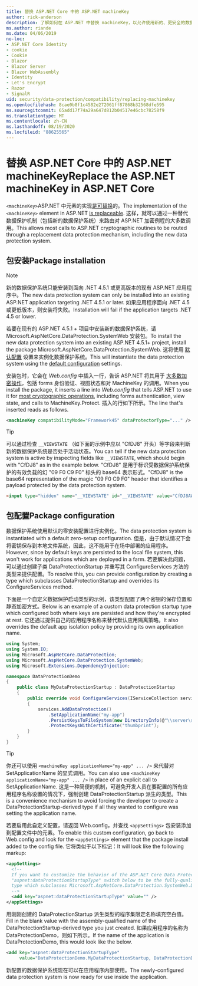 ```yaml
---
title: 替换 ASP.NET Core 中的 ASP.NET machineKey
author: rick-anderson
description: 了解如何在 ASP.NET 中替换 machineKey，以允许使用新的、更安全的数据保护系统。
ms.author: riande
ms.date: 04/06/2019
no-loc:
- ASP.NET Core Identity
- cookie
- Cookie
- Blazor
- Blazor Server
- Blazor WebAssembly
- Identity
- Let's Encrypt
- Razor
- SignalR
uid: security/data-protection/compatibility/replacing-machinekey
ms.openlocfilehash: 8cae0b8f1c4582e272061ff87868b32568dfe595
ms.sourcegitcommit: 65add17f74a29a647d812b04517e46cbc78258f9
ms.translationtype: MT
ms.contentlocale: zh-CN
ms.lasthandoff: 08/19/2020
ms.locfileid: "88625565"
---
```

# <a name="replace-the-aspnet-machinekey-in-aspnet-core"></a><span data-ttu-id="64bad-103">替换 ASP.NET Core 中的 ASP.NET machineKey</span><span class="sxs-lookup"><span data-stu-id="64bad-103">Replace the ASP.NET machineKey in ASP.NET Core</span></span>

<a name="compatibility-replacing-machinekey"></a>

<span data-ttu-id="64bad-104">`<machineKey>`ASP.NET 中元素的实现[是可替换](https://blogs.msdn.microsoft.com/webdev/2012/10/23/cryptographic-improvements-in-asp-net-4-5-pt-2/)的。</span><span class="sxs-lookup"><span data-stu-id="64bad-104">The implementation of the `<machineKey>` element in ASP.NET [is replaceable](https://blogs.msdn.microsoft.com/webdev/2012/10/23/cryptographic-improvements-in-asp-net-4-5-pt-2/).</span></span> <span data-ttu-id="64bad-105">这样，就可以通过一种替代数据保护机制（包括新的数据保护系统）来路由对 ASP.NET 加密例程的大多数调用。</span><span class="sxs-lookup"><span data-stu-id="64bad-105">This allows most calls to ASP.NET cryptographic routines to be routed through a replacement data protection mechanism, including the new data protection system.</span></span>

## <a name="package-installation"></a><span data-ttu-id="64bad-106">包安装</span><span class="sxs-lookup"><span data-stu-id="64bad-106">Package installation</span></span>

> [!NOTE]
> <span data-ttu-id="64bad-107">新的数据保护系统只能安装到面向 .NET 4.5.1 或更高版本的现有 ASP.NET 应用程序中。</span><span class="sxs-lookup"><span data-stu-id="64bad-107">The new data protection system can only be installed into an existing ASP.NET application targeting .NET 4.5.1 or later.</span></span> <span data-ttu-id="64bad-108">如果应用程序面向 .NET 4.5 或更低版本，则安装将失败。</span><span class="sxs-lookup"><span data-stu-id="64bad-108">Installation will fail if the application targets .NET 4.5 or lower.</span></span>

<span data-ttu-id="64bad-109">若要在现有的 ASP.NET 4.5.1 + 项目中安装新的数据保护系统，请 Microsoft.AspNetCore.DataProtection.SystemWeb 安装包。</span><span class="sxs-lookup"><span data-stu-id="64bad-109">To install the new data protection system into an existing ASP.NET 4.5.1+ project, install the package Microsoft.AspNetCore.DataProtection.SystemWeb.</span></span> <span data-ttu-id="64bad-110">这将使用 [默认配置](xref:security/data-protection/configuration/default-settings) 设置来实例化数据保护系统。</span><span class="sxs-lookup"><span data-stu-id="64bad-110">This will instantiate the data protection system using the [default configuration](xref:security/data-protection/configuration/default-settings) settings.</span></span>

<span data-ttu-id="64bad-111">安装包时，它会在 *Web.config* 中插入一行，告诉 ASP.NET 将其用于 [大多数加密操作](https://blogs.msdn.microsoft.com/webdev/2012/10/23/cryptographic-improvements-in-asp-net-4-5-pt-2/)，包括 forms 身份验证、视图状态和对 MachineKey 的调用。</span><span class="sxs-lookup"><span data-stu-id="64bad-111">When you install the package, it inserts a line into *Web.config* that tells ASP.NET to use it for [most cryptographic operations](https://blogs.msdn.microsoft.com/webdev/2012/10/23/cryptographic-improvements-in-asp-net-4-5-pt-2/), including forms authentication, view state, and calls to MachineKey.Protect.</span></span> <span data-ttu-id="64bad-112">插入的行如下所示。</span><span class="sxs-lookup"><span data-stu-id="64bad-112">The line that's inserted reads as follows.</span></span>

```xml
<machineKey compatibilityMode="Framework45" dataProtectorType="..." />
```

>[!TIP]
> <span data-ttu-id="64bad-113">可以通过检查 `__VIEWSTATE` （如下面的示例中应以 "CfDJ8" 开头）等字段来判断新的数据保护系统是否处于活动状态。</span><span class="sxs-lookup"><span data-stu-id="64bad-113">You can tell if the new data protection system is active by inspecting fields like `__VIEWSTATE`, which should begin with "CfDJ8" as in the example below.</span></span> <span data-ttu-id="64bad-114">"CfDJ8" 是用于标识受数据保护系统保护的有效负载的幻 "09 F0 C9 F0" 标头的 base64 表示形式。</span><span class="sxs-lookup"><span data-stu-id="64bad-114">"CfDJ8" is the base64 representation of the magic "09 F0 C9 F0" header that identifies a payload protected by the data protection system.</span></span>

```html
<input type="hidden" name="__VIEWSTATE" id="__VIEWSTATE" value="CfDJ8AWPr2EQPTBGs3L2GCZOpk...">
```

## <a name="package-configuration"></a><span data-ttu-id="64bad-115">包配置</span><span class="sxs-lookup"><span data-stu-id="64bad-115">Package configuration</span></span>

<span data-ttu-id="64bad-116">数据保护系统使用默认的零安装配置进行实例化。</span><span class="sxs-lookup"><span data-stu-id="64bad-116">The data protection system is instantiated with a default zero-setup configuration.</span></span> <span data-ttu-id="64bad-117">但是，由于默认情况下会将密钥保存到本地文件系统，因此，这不能用于在场中部署的应用程序。</span><span class="sxs-lookup"><span data-stu-id="64bad-117">However, since by default keys are persisted to the local file system, this won't work for applications which are deployed in a farm.</span></span> <span data-ttu-id="64bad-118">若要解决此问题，可以通过创建子类 DataProtectionStartup 并重写其 ConfigureServices 方法的类型来提供配置。</span><span class="sxs-lookup"><span data-stu-id="64bad-118">To resolve this, you can provide configuration by creating a type which subclasses DataProtectionStartup and overrides its ConfigureServices method.</span></span>

<span data-ttu-id="64bad-119">下面是一个自定义数据保护启动类型的示例，该类型配置了两个密钥的保存位置和静态加密方式。</span><span class="sxs-lookup"><span data-stu-id="64bad-119">Below is an example of a custom data protection startup type which configured both where keys are persisted and how they're encrypted at rest.</span></span> <span data-ttu-id="64bad-120">它还通过提供自己的应用程序名称来替代默认应用隔离策略。</span><span class="sxs-lookup"><span data-stu-id="64bad-120">It also overrides the default app isolation policy by providing its own application name.</span></span>

```csharp
using System;
using System.IO;
using Microsoft.AspNetCore.DataProtection;
using Microsoft.AspNetCore.DataProtection.SystemWeb;
using Microsoft.Extensions.DependencyInjection;

namespace DataProtectionDemo
{
    public class MyDataProtectionStartup : DataProtectionStartup
    {
        public override void ConfigureServices(IServiceCollection services)
        {
            services.AddDataProtection()
                .SetApplicationName("my-app")
                .PersistKeysToFileSystem(new DirectoryInfo(@"\\server\share\myapp-keys\"))
                .ProtectKeysWithCertificate("thumbprint");
        }
    }
}
```

>[!TIP]
> <span data-ttu-id="64bad-121">你还可以使用 `<machineKey applicationName="my-app" ... />` 来代替对 SetApplicationName 的显式调用。</span><span class="sxs-lookup"><span data-stu-id="64bad-121">You can also use `<machineKey applicationName="my-app" ... />` in place of an explicit call to SetApplicationName.</span></span> <span data-ttu-id="64bad-122">这是一种简便的机制，可避免开发人员在要配置的所有应用程序名称设置的情况下，强制创建 DataProtectionStartup 派生的类型。</span><span class="sxs-lookup"><span data-stu-id="64bad-122">This is a convenience mechanism to avoid forcing the developer to create a DataProtectionStartup-derived type if all they wanted to configure was setting the application name.</span></span>

<span data-ttu-id="64bad-123">若要启用此自定义配置，请返回 Web.config，并查找 `<appSettings>` 包安装添加到配置文件中的元素。</span><span class="sxs-lookup"><span data-stu-id="64bad-123">To enable this custom configuration, go back to Web.config and look for the `<appSettings>` element that the package install added to the config file.</span></span> <span data-ttu-id="64bad-124">它将类似于以下标记：</span><span class="sxs-lookup"><span data-stu-id="64bad-124">It will look like the following markup:</span></span>

```xml
<appSettings>
  <!--
  If you want to customize the behavior of the ASP.NET Core Data Protection stack, set the
  "aspnet:dataProtectionStartupType" switch below to be the fully-qualified name of a
  type which subclasses Microsoft.AspNetCore.DataProtection.SystemWeb.DataProtectionStartup.
  -->
  <add key="aspnet:dataProtectionStartupType" value="" />
</appSettings>
```

<span data-ttu-id="64bad-125">用刚刚创建的 DataProtectionStartup 派生类型的程序集限定名称填充空白值。</span><span class="sxs-lookup"><span data-stu-id="64bad-125">Fill in the blank value with the assembly-qualified name of the DataProtectionStartup-derived type you just created.</span></span> <span data-ttu-id="64bad-126">如果应用程序的名称为 DataProtectionDemo，则如下所示。</span><span class="sxs-lookup"><span data-stu-id="64bad-126">If the name of the application is DataProtectionDemo, this would look like the below.</span></span>

```xml
<add key="aspnet:dataProtectionStartupType"
     value="DataProtectionDemo.MyDataProtectionStartup, DataProtectionDemo" />
```

<span data-ttu-id="64bad-127">新配置的数据保护系统现在可以在应用程序内部使用。</span><span class="sxs-lookup"><span data-stu-id="64bad-127">The newly-configured data protection system is now ready for use inside the application.</span></span>

